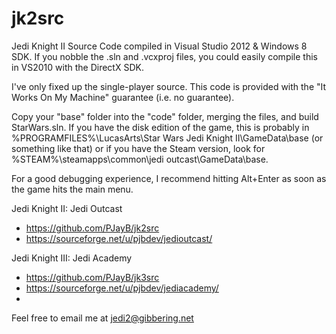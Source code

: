 jk2src
======

Jedi Knight II Source Code compiled in Visual Studio 2012 &amp; Windows 8 SDK. If you nobble the .sln and .vcxproj files, you could easily compile this in VS2010 with the DirectX SDK.

I've only fixed up the single-player source. This code is provided with the "It Works On My Machine" guarantee (i.e. no guarantee).

Copy your "base" folder into the "code" folder, merging the files, and build StarWars.sln. If you have the disk edition of the game, this is probably in %PROGRAMFILES%\LucasArts\Star Wars Jedi Knight II\GameData\base (or something like that) or if you have the Steam version, look for %STEAM%\steamapps\common\jedi outcast\GameData\base.

For a good debugging experience, I recommend hitting Alt+Enter as soon as the game hits the main menu.

Jedi Knight II: Jedi Outcast
- https://github.com/PJayB/jk2src
- https://sourceforge.net/u/pjbdev/jedioutcast/

Jedi Knight III: Jedi Academy
- https://github.com/PJayB/jk3src
- https://sourceforge.net/u/pjbdev/jediacademy/
- 
Feel free to email me at jedi2@gibbering.net

